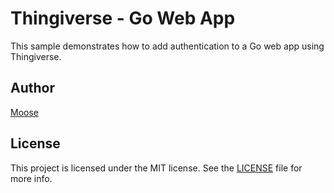 # Thingiverse - Go Web App

This sample demonstrates how to add authentication to a Go web app using Thingiverse.

## Author

[Moose](github.com/moos3)

## License

This project is licensed under the MIT license. See the [LICENSE](LICENSE) file for more info.
